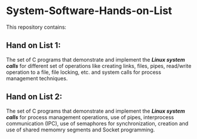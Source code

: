 # System-Software-Hands-on-List
This repository contains: 
## Hand on List 1:
The set of C programs that demonstrate and implement the ***Linux system calls*** for different set of operations like creating links, files, pipes, read/write operation to a file, file locking, etc. and system calls for process management techniques.
## Hand on List 2:
The set of C programs that demonstrate and implement the ***Linux system calls*** for process management operations, use of pipes, interprocess communication (IPC), use of semaphores for synchronization, creation and use of shared memomry segments and Socket programming.
